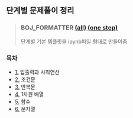 ## 단계별 문제풀이 정리
> ### BOJ_FORMATTER [(all)](https://github.com/aseprite1/BOJ_step/blob/main/BOJ_all_step_formatter.ipynb) [(one step)](https://github.com/aseprite1/BOJ_step/blob/main/BOJ_one_step_formatter.ipynb)
>단계별 기본 템플릿을 ipynb파일 형태로 만들어줌
### 목차
*   [1.](https://github.com/aseprite1/BOJ_step/blob/main/01_%EC%9E%85%EC%B6%9C%EB%A0%A5%EA%B3%BC_%EC%82%AC%EC%B9%99%EC%97%B0%EC%82%B0.ipynb) 입출력과 사칙연산
*   [2.](https://github.com/aseprite1/BOJ_step/blob/main/02_%EC%A1%B0%EA%B1%B4%EB%AC%B8.ipynb) 조건문
*   [3.](https://github.com/aseprite1/BOJ_step/blob/main/03_%EB%B0%98%EB%B3%B5%EB%AC%B8.ipynb) 반복문
*   [4.](https://github.com/aseprite1/BOJ_step/blob/main/04_1%EC%B0%A8%EC%9B%90_%EB%B0%B0%EC%97%B4.ipynb) 1차원 배열
*   [5.](https://github.com/aseprite1/BOJ_step/blob/main/05_%ED%95%A8%EC%88%98.ipynb) 함수
*   [6.](https://github.com/aseprite1/BOJ_step/blob/main/06_%E1%84%86%E1%85%AE%E1%86%AB%E1%84%8C%E1%85%A1%E1%84%8B%E1%85%A7%E1%86%AF.ipynb) 문자열
